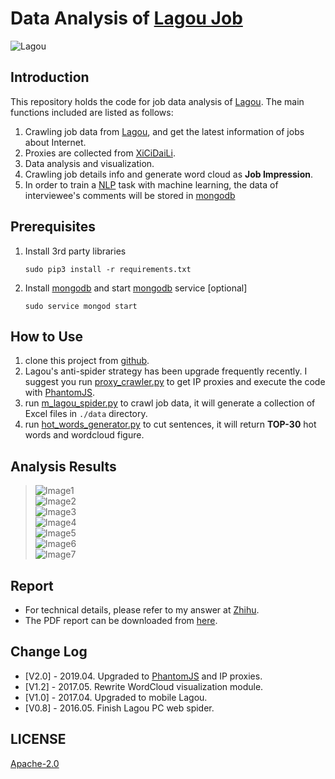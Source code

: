 # Data Analysis of [Lagou Job](http://www.lagou.com/)
![Lagou](http://pstatic.lagou.com/www/static/common/widgets/header_c/modules/img/logo_d0915a9.png)

## Introduction
This repository holds the code for job data analysis of [Lagou](http://www.lagou.com/). 
The main functions included are listed as follows: 

1. Crawling job data from [Lagou](www.lagou.com), and get the latest information of jobs about Internet.
2. Proxies are collected from [XiCiDaiLi](https://www.xicidaili.com/nn/1).
3. Data analysis and visualization.
4. Crawling job details info and generate word cloud as __Job Impression__.
5. In order to train a [NLP](http://baike.baidu.com/item/nlp/25220#viewPageContent) task with machine learning, the data of interviewee's comments will be stored in [mongodb](https://docs.mongodb.com/) 


## Prerequisites
1. Install 3rd party libraries  

    ```sudo pip3 install -r requirements.txt```
2. Install [mongodb](https://docs.mongodb.com/) and start [mongodb](https://docs.mongodb.com/) service [optional]

    ```sudo service mongod start```


## How to Use
1. clone this project from [github](https://github.com/lucasxlu/LagouJob.git).
2. Lagou's anti-spider strategy has been upgrade frequently recently. I suggest you run [proxy_crawler.py](./spider/proxy_crawler.py) to get IP proxies and execute the code with [PhantomJS](http://phantomjs.org/). 
3. run [m_lagou_spider.py](spider/m_lagou_spider.py) to crawl job data, it will generate a collection of Excel files in ```./data``` directory.
4. run [hot_words_generator.py](analysis/hot_words_generator.py) to cut sentences, it will return __TOP-30__ hot words and wordcloud figure.


## Analysis Results
> ![Image1](https://pic2.zhimg.com/a0c42bc6bd7c8743687ba50305c85821_b.jpg)  
> ![Image2](https://pic3.zhimg.com/f89ca5a008f8ad84a1a2121888aa10c2_b.jpg)  
> ![Image3](https://pic1.zhimg.com/85b930c6aff823a3b8ee73973d20f274_b.jpg)  
> ![Image4](https://pic1.zhimg.com/v2-b5ef151109c8787a0a46efed111d3884_b.png)  
> ![Image5](https://pic3.zhimg.com/v2-aae9b487a843b00298166b6335b061aa_b.png)  
> ![Image6](https://pic3.zhimg.com/9c2e99674bcb59e0ff54ca0a3fbe4142_b.jpg)  
> ![Image7](https://pic3.zhimg.com/6ea06ad7dd376f51e629635a69b09cba_b.jpg)  


## Report
* For technical details, please refer to my answer at [Zhihu](https://www.zhihu.com/question/36132174/answer/94392659). 
* The PDF report can be downloaded from [here](https://lucasxlu.github.io/blog/projects/LagouJob.pdf).


## Change Log
- [V2.0] - 2019.04. Upgraded to [PhantomJS](http://phantomjs.org/) and IP proxies.
- [V1.2] - 2017.05. Rewrite WordCloud visualization module.
- [V1.0] - 2017.04. Upgraded to mobile Lagou.
- [V0.8] - 2016.05. Finish Lagou PC web spider.


## LICENSE
[Apache-2.0](./LICENSE)